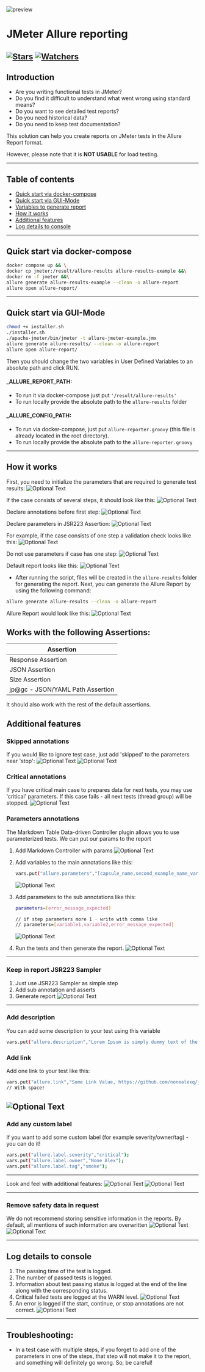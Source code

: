 ![preview](images/logo-preview.png)

# JMeter Allure reporting

[![Stars](https://img.shields.io/github/stars/nonealexq/jmeter-allure-reporting?style=social)](https://github.com/nonealexq/jmeter-allure-reporting/stargazers)
[![Watchers](https://img.shields.io/github/watchers/nonealexq/jmeter-allure-reporting?style=social)](https://github.com/nonealexq/jmeter-allure-reporting/watchers)
---
## Introduction
- Are you writing functional tests in JMeter?
- Do you find it difficult to understand what went wrong using standard means?
- Do you want to see detailed test reports?
- Do you need historical data?
- Do you need to keep test documentation?

This solution can help you create reports on JMeter tests in the Allure Report format.

However, please note that it is **NOT USABLE** for load testing.

---

## Table of contents
- [Quick start via docker-compose](#quick-start-via-docker-compose)
- [Quick start via GUI-Mode](#quick-start-via-gui-mode)
- [Variables to generate report](#variables-to-generate-report)
- [How it works](#how-it-works)
- [Additional features](#additional-features)
- [Log details to console](#log-details-to-console)
---

##  Quick start via docker-compose
```bash
docker compose up && \
docker cp jmeter:/result/allure-results allure-results-example &&\
docker rm -f jmeter &&\
allure generate allure-results-example --clean -o allure-report
allure open allure-report/
```
---

## Quick start via GUI-Mode
```bash
chmod +x installer.sh
./installer.sh
./apache-jmeter/bin/jmeter -t allure-jmeter-example.jmx
allure generate allure-results/ --clean -o allure-report
allure open allure-report/
```

Then you should change the two variables in User Defined Variables to an absolute path and click RUN.

#### _ALLURE_REPORT_PATH:
- To run it via docker-compose just put `'/result/allure-results'`
- To run locally provide the absolute path to the `allure-results` folder

#### _ALLURE_CONFIG_PATH:
- To run via docker-compose, just put `allure-reporter.groovy` (this file is already located in the root directory).
- To run locally provide the absolute path to the `allure-reporter.groovy`

---

## How it works
First, you need to initialize the parameters that are required to generate test results:
![Optional Text](images/user_defined_variables.png)

If the case consists of several steps, it should look like this:
![Optional Text](images/multiple_steps_case.png)

Declare annotations before first step:
![Optional Text](images/multiple_steps_case_declare_annotations.png)

Declare parameters in JSR223 Assertion:
![Optional Text](images/groovy_parameters_in_multiple.png)

For example, if the case consists of one step a validation check looks like this:
![Optional Text](images/single_step_cases.png)

Do not use parameters if case has one step:
![Optional Text](images/groovy_parameters_in_signle.png)

Default report looks like this:
![Optional Text](images/jmeter_view_result_tree.png)
- After running the script, files will be created in the `allure-results` folder for generating the report.
  Next, you can generate the Allure Report by using the following command:
```bash
allure generate allure-results --clean -o allure-report
```

Allure Report would look like this:
![Optional Text](images/allure-report.png)


## Works with the following Assertions:

| Assertion                         |
|--------------------               |
| Response Assertion                |
| JSON Assertion                    |
| Size Assertion                    |
| jp@gc - JSON/YAML Path Assertion  |

It should also work with the rest of the default assertions.

## Additional features
### Skipped annotations
If you would like to ignore test case, just add 'skipped' to the parameters near 'stop':
![Optional Text](images/skipped_parameter.png)
![Optional Text](images/allure-report-skipped-case.png)

### Critical annotations
If you have critical main case to prepares data for next tests, you may use 'critical' parameters.
If this case fails - all next tests (thread group) will be stopped.
![Optional Text](images/critical_parameter.png)

### Parameters annotations
The Markdown Table Data-driven Controller plugin allows you to use parameterized tests. We can put our params to the report
1. Add Markdown Controller with params
   ![Optional Text](images/markdown-data-table.png)
2. Add variables to the main annotations like this:
   ```bash
   vars.put("allure.parameters","[capsule_name,second_example_name_variable]")
   ```
   ![Optional Text](images/test-parameter-annotations.png)
3. Add parameters to the sub annotations like this:
   ```bash
   parameters=[error_message_expected]
   
   // if step parameters more 1 - write with comma like
   // parameters=[variable1,variable2,error_message_expected]
   ```

   ![Optional Text](images/step-parameter-annotation.png)
4. Run the tests and then generate the report.
   ![Optional Text](images/allure-report-parameter.png)

---

### Keep in report JSR223 Sampler
1. Just use JSR223 Sampler as simple step
2. Add sub annotation and asserts
3. Generate report
   ![Optional Text](images/jsr223-allure.png)

---

### Add description
You can add some description to your test using this variable
   ```bash
  vars.put("allure.description","Lorem Ipsum is simply dummy text of the printing and typesetting industry. \\nLorem Ipsum has been the industry's standard dummy text ever since the 1500s, when an unknown printer took a galley of type and scrambled it to make a type specimen book");
   ```

### Add link
Add one link to your test like this:
   ```bash
   vars.put("allure.link","Some Link Value, https://github.com/nonealexq/jmeter-allure-reporting");
   // With space!
   ```
![Optional Text](images/add-link-support.png)
---

### Add any custom label
If you want to add some custom label (for example severity/owner/tag) - you can do it!
   ```bash
  vars.put("allure.label.severity","critical");
  vars.put("allure.label.owner","None Alex");
  vars.put("allure.label.tag","smoke");
   ```
---
Look and feel with additional features:
![Optional Text](images/epic-owner-description-in-jmeter.png)
![Optional Text](images/epic-owner-description-allure.png)

---

### Remove safety data in request
We do not recommend storing sensitive information in the reports. By default, all mentions of such information are overwritten
![Optional Text](images/safety-data-in-jmeter.png)
![Optional Text](images/safety-data-in-allure.png)

---

## Log details to console
1. The passing time of the test is logged.
2. The number of passed tests is logged.
3. Information about test passing status is logged at the end of the line along with the corresponding status.
4. Critical failed tests are logged at the WARN level.
   ![Optional Text](images/log-details.png)
5. An error is logged if the start, continue, or stop annotations are not correct.
   ![Optional Text](images/log-details-if-annotations-not-correct.png)

---

## Troubleshooting:
- In a test case with multiple steps, if you forget to add one of the parameters in one of the steps,
  that step will not make it to the report, and something will definitely go wrong. So, be careful!

